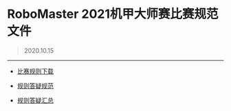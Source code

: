 # RoboMaster 2021机甲大师赛比赛规范文件

> 2020.10.15

---

- <a href = "https://www.robomaster.com/zh-CN/resource/pages/announcement/1191" target = "_blank">比赛规则下载</a>

- <a href = "https://bbs.robomaster.com/thread-7094-1-1.html" target = "_blank">规则答疑规范</a>

- <a href = "https://bbs.robomaster.com/forum.php?mod=viewthread&tid=10965&extra=page%3D1" target = "_blank">规则答疑汇总</a>
